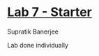 # [ Lab 7 - Starter](https://awesomesup.github.io/Lab7_Starter)
Supratik Banerjee 

Lab done individually 
